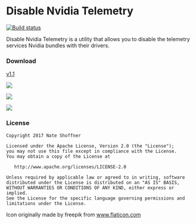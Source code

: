 Disable Nvidia Telemetry
====================

[![Build status](https://ci.appveyor.com/api/projects/status/ehusy6jle2om8t3g/branch/master?svg=true)](https://ci.appveyor.com/project/NateShoffner/disable-nvidia-telemetry/branch/master)


Disable Nvidia Telemetry is a utility that allows you to disable the telemetry services Nvidia bundles with their drivers.

 ### Download ###

 [v1.1](https://github.com/NateShoffner/Disable-Nvidia-Telemetry/releases/1.1)

![](http://i.imgur.com/0w5eIdN.png)

![](http://i.imgur.com/ulsBmfd.png)

![](http://i.imgur.com/l8PBL3B.png)

 ### License ###

    Copyright 2017 Nate Shoffner

    Licensed under the Apache License, Version 2.0 (the "License");
    you may not use this file except in compliance with the License.
    You may obtain a copy of the License at

       http://www.apache.org/licenses/LICENSE-2.0

    Unless required by applicable law or agreed to in writing, software
    distributed under the License is distributed on an "AS IS" BASIS,
    WITHOUT WARRANTIES OR CONDITIONS OF ANY KIND, either express or implied.
    See the License for the specific language governing permissions and
    limitations under the License.

Icon originally made by freepik from www.flaticon.com
